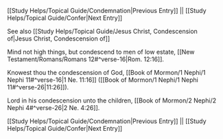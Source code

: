 [[Study Helps/Topical Guide/Condemnation|Previous Entry]]  ||  [[Study Helps/Topical Guide/Confer|Next Entry]]

 See also [[Study Helps/Topical Guide/Jesus Christ, Condescension of|Jesus Christ, Condescension of]]

 Mind not high things, but condescend to men of low estate, [[New Testament/Romans/Romans 12#^verse-16|Rom. 12:16]].

 Knowest thou the condescension of God, [[Book of Mormon/1 Nephi/1 Nephi 11#^verse-16|1 Ne. 11:16]] ([[Book of Mormon/1 Nephi/1 Nephi 11#^verse-26|11:26]]).

 Lord in his condescension unto the children, [[Book of Mormon/2 Nephi/2 Nephi 4#^verse-26|2 Ne. 4:26]].

[[Study Helps/Topical Guide/Condemnation|Previous Entry]]  ||  [[Study Helps/Topical Guide/Confer|Next Entry]]